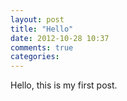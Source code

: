 ```yaml
---
layout: post
title: "Hello"
date: 2012-10-28 10:37
comments: true
categories: 
---
```

Hello, this is my first post.
